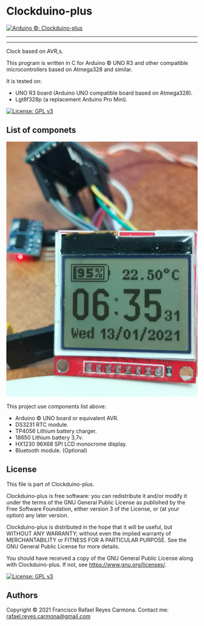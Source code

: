 # Clockduino-plus
[![Arduino ©: Clockduino-plus](https://img.shields.io/badge/Arduino©-Clockduino_plus-red?style=for-the-badge&logo=arduino)](README.md)

** **
** **

 Clock based on AVR,s.

This program is written in C for Arduino © UNO R3 and other compatible microcontrollers based on Atmega328 and similar.

It is tested on:
* UNO R3 board (Arduino UNO compatible board based on Atmega328).
* Lgt8f328p (a replacement Arduino Pro Mini).

[![License: GPL v3](https://img.shields.io/badge/License-GPLv3-blue.svg)](LICENSE)

## List of componets

![img1](img/IMG_20210113_063551.jpg)

This project use components list above:

  * Arduino © UNO board or equivalent AVR.
  * DS3231 RTC module.
  * TP4056 Lithium battery charger.
  * 18650 Lithium battery 3,7v.
  * HX1230 96X68 SPI LCD monocrome display.
  * Bluetooth module. (Optional)

  ## License

This file is part of Clockduino-plus.

Clockduino-plus is free software: you can redistribute it and/or modify it under the terms of the GNU General Public License as published by the Free Software Foundation, either version 3 of the License, or (at your option) any later version.

Clockduino-plus is distributed in the hope that it will be useful, but WITHOUT ANY WARRANTY; without even the implied warranty of MERCHANTABILITY or FITNESS FOR A PARTICULAR PURPOSE.  See the GNU General Public License for more details.

You should have received a copy of the GNU General Public License along with Clockduino-plus.  If not, see <https://www.gnu.org/licenses/>.

[![License: GPL v3](https://img.shields.io/badge/License-GPLv3-blue.svg)](LICENSE)

## Authors

Copyright © 2021 Francisco Rafael Reyes Carmona.
Contact me: rafael.reyes.carmona@gmail.com
